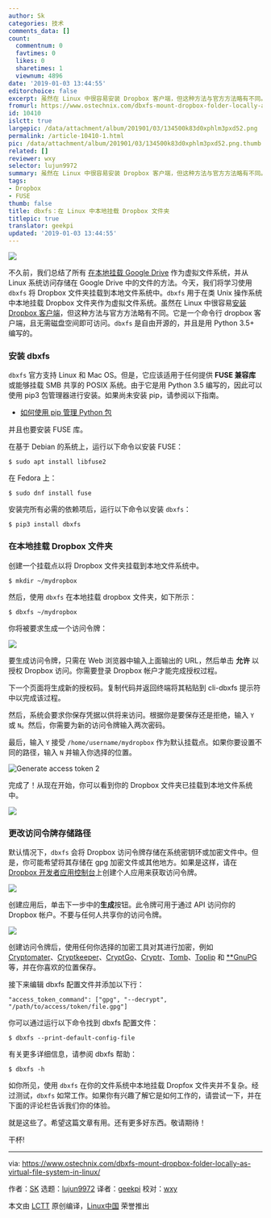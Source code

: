 ```yaml
---
author: Sk
categories: 技术
comments_data: []
count:
  commentnum: 0
  favtimes: 0
  likes: 0
  sharetimes: 1
  viewnum: 4896
date: '2019-01-03 13:44:55'
editorchoice: false
excerpt: 虽然在 Linux 中很容易安装 Dropbox 客户端，但这种方法与官方方法略有不同。它是一个命令行 dropbox 客户端，且无需磁盘空间即可访问。
fromurl: https://www.ostechnix.com/dbxfs-mount-dropbox-folder-locally-as-virtual-file-system-in-linux/
id: 10410
islctt: true
largepic: /data/attachment/album/201901/03/134500k83d0xphlm3pxd52.png
permalink: /article-10410-1.html
pic: /data/attachment/album/201901/03/134500k83d0xphlm3pxd52.png.thumb.jpg
related: []
reviewer: wxy
selector: lujun9972
summary: 虽然在 Linux 中很容易安装 Dropbox 客户端，但这种方法与官方方法略有不同。它是一个命令行 dropbox 客户端，且无需磁盘空间即可访问。
tags:
- Dropbox
- FUSE
thumb: false
title: dbxfs：在 Linux 中本地挂载 Dropbox 文件夹
titlepic: true
translator: geekpi
updated: '2019-01-03 13:44:55'
---
```


![](/data/attachment/album/201901/03/134500k83d0xphlm3pxd52.png)


不久前，我们总结了所有 [在本地挂载 Google Drive](https://www.ostechnix.com/how-to-mount-google-drive-locally-as-virtual-file-system-in-linux/) 作为虚拟文件系统，并从 Linux 系统访问存储在 Google Drive 中的文件的方法。今天，我们将学习使用 `dbxfs` 将 Dropbox 文件夹挂载到本地文件系统中。`dbxfs` 用于在类 Unix 操作系统中本地挂载 Dropbox 文件夹作为虚拟文件系统。虽然在 Linux 中很容易[安装 Dropbox 客户端](https://www.ostechnix.com/install-dropbox-in-ubuntu-18-04-lts-desktop/)，但这种方法与官方方法略有不同。它是一个命令行 dropbox 客户端，且无需磁盘空间即可访问。`dbxfs` 是自由开源的，并且是用 Python 3.5+ 编写的。


### 安装 dbxfs


`dbxfs` 官方支持 Linux 和 Mac OS。但是，它应该适用于任何提供 **FUSE 兼容库**或能够挂载 SMB 共享的 POSIX 系统。由于它是用 Python 3.5 编写的，因此可以使用 pip3 包管理器进行安装。如果尚未安装 pip，请参阅以下指南。


* [如何使用 pip 管理 Python 包](https://www.ostechnix.com/manage-python-packages-using-pip/)


并且也要安装 FUSE 库。


在基于 Debian 的系统上，运行以下命令以安装 FUSE：



```
$ sudo apt install libfuse2
```

在 Fedora 上：



```
$ sudo dnf install fuse
```

安装完所有必需的依赖项后，运行以下命令以安装 `dbxfs`：



```
$ pip3 install dbxfs
```

### 在本地挂载 Dropbox 文件夹


创建一个挂载点以将 Dropbox 文件夹挂载到本地文件系统中。



```
$ mkdir ~/mydropbox
```

然后，使用 `dbxfs` 在本地挂载 dropbox 文件夹，如下所示：



```
$ dbxfs ~/mydropbox
```

你将被要求生成一个访问令牌：


![](/data/attachment/album/201901/03/134501xh7z43dcfnalflc3.png)


要生成访问令牌，只需在 Web 浏览器中输入上面输出的 URL，然后单击 **允许** 以授权 Dropbox 访问。你需要登录 Dropbox 帐户才能完成授权过程。


下一个页面将生成新的授权码。复制代码并返回终端将其粘贴到 cli-dbxfs 提示符中以完成该过程。


然后，系统会要求你保存凭据以供将来访问。根据你是要保存还是拒绝，输入 `Y` 或 `N`。然后，你需要为新的访问令牌输入两次密码。


最后，输入 `Y` 接受 `/home/username/mydropbox` 作为默认挂载点。如果你要设置不同的路径，输入 `N` 并输入你选择的位置。


![Generate access token 2](/data/attachment/album/201901/03/134503bmw6fx76xn26w6e6.png)


完成了！从现在开始，你可以看到你的 Dropbox 文件夹已挂载到本地文件系统中。


![](/data/attachment/album/201901/03/134504h8tm5xp8wq2aiw3o.png)


### 更改访问令牌存储路径


默认情况下，`dbxfs` 会将 Dropbox 访问令牌存储在系统密钥环或加密文件中。但是，你可能希望将其存储在 gpg 加密文件或其他地方。如果是这样，请在 [Dropbox 开发者应用控制台](https://dropbox.com/developers/apps)上创建个人应用来获取访问令牌。


![](/data/attachment/album/201901/03/134505mbqrsga1qh9cysbb.png)


创建应用后，单击下一步中的**生成**按钮。此令牌可用于通过 API 访问你的 Dropbox 帐户。不要与任何人共享你的访问令牌。


![](/data/attachment/album/201901/03/134506xj7filx8z73rirk9.png)


创建访问令牌后，使用任何你选择的加密工具对其进行加密，例如 [Cryptomater](https://www.ostechnix.com/cryptomator-open-source-client-side-encryption-tool-cloud/)、[Cryptkeeper](https://www.ostechnix.com/how-to-encrypt-your-personal-foldersdirectories-in-linux-mint-ubuntu-distros/)、[CryptGo](https://www.ostechnix.com/cryptogo-easy-way-encrypt-password-protect-files/)、[Cryptr](https://www.ostechnix.com/cryptr-simple-cli-utility-encrypt-decrypt-files/)、[Tomb](https://www.ostechnix.com/tomb-file-encryption-tool-protect-secret-files-linux/)、[Toplip](https://www.ostechnix.com/toplip-strong-file-encryption-decryption-cli-utility/) 和 [\*\*GnuPG](https://www.ostechnix.com/an-easy-way-to-encrypt-and-decrypt-files-from-commandline-in-linux/) 等，并在你喜欢的位置保存。


接下来编辑 dbxfs 配置文件并添加以下行：



```
"access_token_command": ["gpg", "--decrypt", "/path/to/access/token/file.gpg"]
```

你可以通过运行以下命令找到 dbxfs 配置文件：



```
$ dbxfs --print-default-config-file
```

有关更多详细信息，请参阅 dbxfs 帮助：



```
$ dbxfs -h
```

如你所见，使用 `dbxfs` 在你的文件系统中本地挂载 Dropfox 文件夹并不复杂。经过测试，`dbxfs` 如常工作。如果你有兴趣了解它是如何工作的，请尝试一下，并在下面的评论栏告诉我们你的体验。


就是这些了。希望这篇文章有用。还有更多好东西。敬请期待！


干杯!




---


via: <https://www.ostechnix.com/dbxfs-mount-dropbox-folder-locally-as-virtual-file-system-in-linux/>


作者：[SK](https://www.ostechnix.com/author/sk/) 选题：[lujun9972](https://github.com/lujun9972) 译者：[geekpi](https://github.com/geekpi) 校对：[wxy](https://github.com/wxy)


本文由 [LCTT](https://github.com/LCTT/TranslateProject) 原创编译，[Linux中国](https://linux.cn/) 荣誉推出